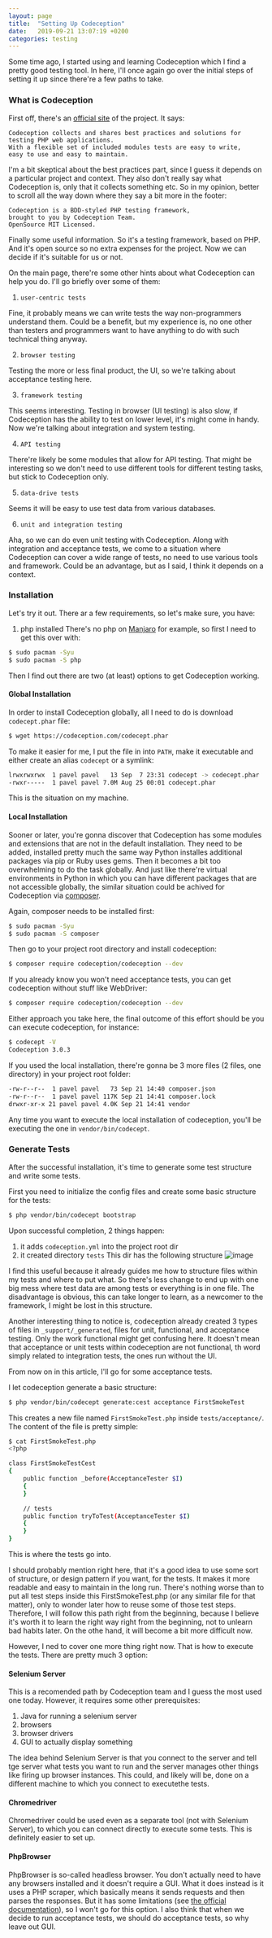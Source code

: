 ```yaml
---
layout: page
title:  "Setting Up Codeception"
date:   2019-09-21 13:07:19 +0200
categories: testing
---
```


Some time ago, I started using and learning Codeception which I find a pretty good testing tool. In here, I'll once again go over the initial steps of setting it up since there're a few paths to take.

### What is Codeception

First off, there's an [official site](https://codeception.com/) of the project. It says:

```
Codeception collects and shares best practices and solutions for 
testing PHP web applications.
With a flexible set of included modules tests are easy to write,
easy to use and easy to maintain.
```

I'm a bit skeptical about the best practices part, since I guess it depends on a particular project and context. They also don't really say what Codeception is, only that it collects something etc. So in my opinion, better to scroll all the way down where they say a bit more in the footer:

```
Codeception is a BDD-styled PHP testing framework,
brought to you by Codeception Team.
OpenSource MIT Licensed.
```

Finally some useful information. So it's a testing framework, based on PHP. And it's open source so no extra expenses for the project. Now we can decide if it's suitable for us or not.

On the main page, there're some other hints about what Codeception can help you do. I'll go briefly over some of them:

1. `user-centric tests`

Fine, it probably means we can write tests the way non-programmers understand them. Could be a benefit, but my experience is, no one other than testers and programmers want to have anything to do with such technical thing anyway.

2. `browser testing`

Testing the more or less final product, the UI, so we're talking about acceptance testing here.

3. `framework testing`

This seems interesting. Testing in browser (UI testing) is also slow, if Codeception has the ability to test on lower level, it's might come in handy. Now we're talking about integration and system testing.

4. `API testing`

There're likely be some modules that allow for API testing. That might be interesting so we don't need to use different tools for different testing tasks, but stick to Codeception only.

5. `data-drive tests`

Seems it will be easy to use test data from various databases.

6. `unit and integration testing`

Aha, so we can do even unit testing with Codeception. Along with integration and acceptance tests, we come to a situation where Codeception can cover a wide range of tests, no need to use various tools and framework. Could be an advantage, but as I said, I think it depends on a context.

### Installation

Let's try it out. There ar a few requirements, so let's make sure, you have:
1. php installed
There's no php on [Manjaro](https://distrowatch.com/table.php?distribution=manjaro) for example, so first I need to get this over with:
```bash
$ sudo pacman -Syu
$ sudo pacman -S php
```

Then I find out there are two (at least) options to get Codeception working.
#### Global Installation
In order to install Codeception globally, all I need to do is download `codecept.phar` file:
```bash
$ wget https://codeception.com/codecept.phar
```

To make it easier for me, I put the file in into `PATH`, make it executable and either create an alias `codecept` or a symlink:

```bash
lrwxrwxrwx  1 pavel pavel   13 Sep  7 23:31 codecept -> codecept.phar
-rwxr-----  1 pavel pavel 7.0M Aug 25 00:01 codecept.phar
```

This is the situation on my machine.

#### Local Installation
Sooner or later, you're gonna discover that Codeception has some modules and extensions that are not in the default installation. They need to be added, installed pretty much the same way Python installes additional packages via pip or Ruby uses gems. Then it becomes a bit too overwhelming to do the task globally. And just like there're virtual environments in Python in which you can have different packages that are not accessible globally, the similar situation could be achived for Codeception via [composer](https://getcomposer.org/).

Again, composer needs to be installed first:

```bash
$ sudo pacman -Syu
$ sudo pacman -S composer
```

Then go to your project root directory and install codeception:

```bash
$ composer require codeception/codeception --dev
```

If you already know you won't need acceptance tests, you can get codeception without stuff like WebDriver:

```bash
$ composer require codeception/codeception --dev
```

Either approach you take here, the final outcome of this effort should be you can execute codeception, for instance:

```bash
$ codecept -V
Codeception 3.0.3
```

If you used the local installation, there're gonna be 3 more files (2 files, one directory) in your project root folder:
```bash
-rw-r--r--  1 pavel pavel   73 Sep 21 14:40 composer.json
-rw-r--r--  1 pavel pavel 117K Sep 21 14:41 composer.lock
drwxr-xr-x 21 pavel pavel 4.0K Sep 21 14:41 vendor
```

Any time you want to execute the local installation of codeception, you'll be executing the one in `vendor/bin/codecept`.

### Generate Tests

After the successful installation, it's time to generate some test structure and write some tests.

First you need to initialize the config files and create some basic structure for the tests:

```bash
$ php vendor/bin/codecept bootstrap
```

Upon successful completion, 2 things happen:

1. it adds `codeception.yml` into the project root dir
2. it created directory `tests`
This dir has the following structure ![image](/images/codeception_structure.png)

I find this useful because it already guides me how to structure files within my tests and where to put what. So there's less change to end up with one big mess where test data are among tests or everything is in one file. The disadvantage is obvious, this can take longer to learn, as a newcomer to the framework, I might be lost in this structure.

Another interesting thing to notice is, codeception already created 3 types of files in `_support/_generated`, files for unit, functional, and acceptance testing. Only the work functional might get confusing here. It doesn't mean that acceptance or unit tests within codeception are not functional, th word simply related to integration tests, the ones run without the UI.

From now on in this article, I'll go for some acceptance tests.

I let codeception generate a basic structure:

```bash
$ php vendor/bin/codecept generate:cest acceptance FirstSmokeTest
```

This creates a new file named `FirstSmokeTest.php` inside `tests/acceptance/`. The content of the file is pretty simple:

```bash
$ cat FirstSmokeTest.php
<?php 

class FirstSmokeTestCest
{
    public function _before(AcceptanceTester $I)
    {
    }

    // tests
    public function tryToTest(AcceptanceTester $I)
    {
    }
}
```

This is where the tests go into.

I should probably mention right here, that it's a good idea to use some sort of structure, or design pattern if you want, for the tests. It makes it more readable and easy to maintain in the long run. There's nothing worse than to put all test steps inside this FirstSmokeTest.php (or any similar file for that matter), only to wonder later how to reuse some of those test steps. Therefore, I will follow this path right from the beginning, because I believe it's worth it to learn the right way right from the beginning, not to unlearn bad habits later. On the othe hand, it will become a bit more difficult now.

However, I ned to cover one more thing right now. That is how to execute the tests. There are pretty much 3 option:

#### Selenium Server

This is a recomended path by Codeception team and I guess the most used one today. However, it requires some other prerequisites:
1. Java for running a selenium server
2. browsers
3. browser drivers
4. GUI to actually display something

The idea behind Selenium Server is that you connect to the server and tell tge server what tests you want to run and the server manages other things like firing up browser instances. This could, and likely will be, done on a different machine to which you connect to executethe tests.

#### Chromedriver

Chromedriver could be used even as a separate tool (not with Selenium Server), to which you can connect directly to execute some tests. This is definitely easier to set up.

#### PhpBrowser

PhpBrowser is so-called headless browser. You don't actually need to have any browsers installed and it doesn't require a GUI. What it does instead is it uses a PHP scraper, which basically means it sends requests and then parses the responses. But it has some limitations (see [the official documentation](https://codeception.com/docs/03-AcceptanceTests)), so I won't go for this option. I also think that when we decide to run acceptance tests, we should do acceptance tests, so why leave out GUI.



